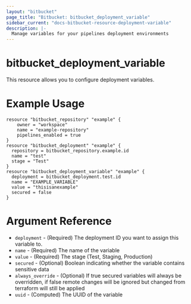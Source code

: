 ```yaml
---
layout: "bitbucket"
page_title: "Bitbucket: bitbucket_deployment_variable"
sidebar_current: "docs-bitbucket-resource-deployment-variable"
description: |-
  Manage variables for your pipelines deployment environments
---
```



# bitbucket\_deployment\_variable

This resource allows you to configure deployment variables.

# Example Usage

```hcl
resource "bitbucket_repository" "example" {
    owner = "workspace"
    name = "example-repository"
    pipelines_enabled = true
}
resource "bitbucket_deployment" "example" {
  repository = bitbucket_repository.example.id
  name = "test"
  stage = "Test"
}
resource "bitbucket_deployment_variable" "example" {
  deployment = bitbucket_deployment.test.id
  name = "EXAMPLE_VARIABLE"
  value = "thisisanexample"
  secured = false
}
```

# Argument Reference

* `deployment` - (Required) The deployment ID you want to assign this variable to.
* `name` - (Required) The name of the variable
* `value` - (Required) The stage (Test, Staging, Production)
* `secured` - (Optional) Boolean indicating whether the variable contains sensitive data
* `always_override` - (Optional) If true secured variables will always be overridden, if false remote changes will be ignored but changed from terraform will still be applied
* `uuid` - (Computed) The UUID of the variable
